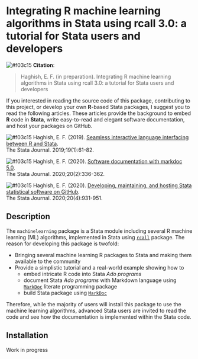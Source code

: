 Integrating R machine learning algorithms in Stata using rcall 3.0: a tutorial for Stata users and developers
===============

![#f03c15](https://via.placeholder.com/20/FFA500/000000?text=+) __Citation__: 
> Haghish, E. F. (in preparation). Integrating R machine learning algorithms in Stata using rcall 3.0: 
a tutorial for Stata users and developers


If you interested in reading the source code of this package, contributing to this project, or develop your own 
__R__-based Stata packages, I suggest you to read the following articles. These articles provide the background 
to embed __R__ code in __Stata__, write easy-to-read and elegant software documentation, and host your packages
on GitHub. 

![#f03c15](https://via.placeholder.com/10/FFA500/000000?text=+) Haghish, E. F. (2019). [Seamless interactive language interfacing between R and Stata](https://journals.sagepub.com/doi/10.1177/1536867X19830891).  
The Stata Journal. 2019;19(1):61-82.

![#f03c15](https://via.placeholder.com/10/FFA500/000000?text=+) Haghish, E. F. (2020). [Software documentation with markdoc 5.0](https://journals.sagepub.com/doi/full/10.1177/1536867X20931000).  
The Stata Journal. 2020;20(2):336-362.

![#f03c15](https://via.placeholder.com/10/FFA500/000000?text=+) Haghish, E. F. (2020). [Developing, maintaining, and hosting Stata statistical software on GitHub](https://journals.sagepub.com/doi/10.1177/1536867X20976323?icid=int.sj-full-text.similar-articles.1).  
The Stata Journal. 2020;20(4):931-951.

Description
-----------

The `machinelearning` package is a Stata module including several R machine learning (ML) algorithms, implemented in 
Stata using [`rcall`](https://github.com/haghish/rcall) package. The reason for developing this package is twofold:

- Bringing several machine learning R packages to Stata and making them available to the community
- Provide a simplistic tutorial and a real-world example showing how to 
  + embed intricate R code into Stata _Ado programs_ 
  + document Stata _Ado programs_ with Markdown language using [`MarkDoc`](https://github.com/haghish/markdoc) literate programming package 
  + build Stata package using [`MarkDoc`](https://github.com/haghish/markdoc)

Therefore, while the majority of users will install this package to use the machine learning algorithms, advanced Stata 
users are invited to read the code and see how the documentation is implemented within the Stata code. 

Installation
------------

Work in progress 

